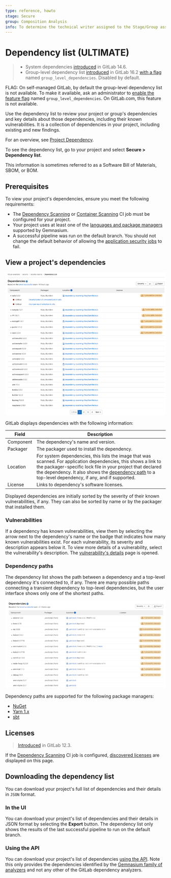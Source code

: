 ```yaml
---
type: reference, howto
stage: Secure
group: Composition Analysis
info: To determine the technical writer assigned to the Stage/Group associated with this page, see https://about.gitlab.com/handbook/product/ux/technical-writing/#assignments
---
```


# Dependency list **(ULTIMATE)**

> - System dependencies [introduced](https://gitlab.com/groups/gitlab-org/-/epics/6698) in GitLab 14.6.
> - Group-level dependency list [introduced](https://gitlab.com/groups/gitlab-org/-/epics/8090) in GitLab 16.2 [with a flag](../../../administration/feature_flags.md) named `group_level_dependencies`. Disabled by default.

FLAG:
On self-managed GitLab, by default the group-level dependency list is not available. To make it available, ask an administrator to [enable the feature flag](../../../administration/feature_flags.md) named `group_level_dependencies`. On GitLab.com, this feature is not available.

Use the dependency list to review your project or group's dependencies and key
details about those dependencies, including their known vulnerabilities. It is a collection of dependencies in your project, including existing and new findings.

<i class="fa fa-youtube-play youtube" aria-hidden="true"></i>
For an overview, see [Project Dependency](https://www.youtube.com/watch?v=ckqkn9Tnbw4).

To see the dependency list, go to your project and select **Secure > Dependency list**.

This information is sometimes referred to as a Software Bill of Materials, SBOM, or BOM.

## Prerequisites

To view your project's dependencies, ensure you meet the following requirements:

- The [Dependency Scanning](../dependency_scanning/index.md)
  or [Container Scanning](../container_scanning/index.md)
  CI job must be configured for your project.
- Your project uses at least one of the
  [languages and package managers](../dependency_scanning/index.md#supported-languages-and-package-managers)
  supported by Gemnasium.
- A successful pipeline was run on the default branch.
  You should not change the default behavior of allowing the
  [application security jobs](../../application_security/index.md#application-coverage) to fail.

## View a project's dependencies

![Dependency list](img/dependency_list_v13_11.png)

GitLab displays dependencies with the following information:

| Field     | Description |
|-----------|-------------|
| Component | The dependency's name and version. |
| Packager  | The packager used to install the dependency. |
| Location  | For system dependencies, this lists the image that was scanned. For application dependencies, this shows a link to the packager-specific lock file in your project that declared the dependency. It also shows the [dependency path](#dependency-paths) to a top-level dependency, if any, and if supported. |
| License   | Links to dependency's software licenses. |

Displayed dependencies are initially sorted by the severity of their known vulnerabilities, if any. They
can also be sorted by name or by the packager that installed them.

### Vulnerabilities

If a dependency has known vulnerabilities, view them by selecting the arrow next to the
dependency's name or the badge that indicates how many known vulnerabilities exist. For each
vulnerability, its severity and description appears below it. To view more details of a vulnerability,
select the vulnerability's description. The [vulnerability's details](../vulnerabilities) page is opened.

### Dependency paths

The dependency list shows the path between a dependency and a top-level dependency it's connected
to, if any. There are many possible paths connecting a transient dependency to top-level
dependencies, but the user interface shows only one of the shortest paths.

![Dependency path](img/yarn_dependency_path_v13_6.png)

Dependency paths are supported for the following package managers:

- [NuGet](https://www.nuget.org/)
- [Yarn 1.x](https://classic.yarnpkg.com/lang/en/)
- [sbt](https://www.scala-sbt.org)

## Licenses

> [Introduced](https://gitlab.com/gitlab-org/gitlab/-/issues/10536) in GitLab 12.3.

If the [Dependency Scanning](../../application_security/dependency_scanning/index.md) CI job is configured,
[discovered licenses](../../compliance/license_scanning_of_cyclonedx_files/index.md#enable-license-scanning) are displayed on this page.

## Downloading the dependency list

You can download your project's full list of dependencies and their details in
`JSON` format.

### In the UI

You can download your project's list of dependencies and their details in JSON format by selecting the **Export** button. The dependency list only shows the results of the last successful pipeline to run on the default branch.

### Using the API

You can download your project's list of dependencies [using the API](../../../api/dependencies.md#list-project-dependencies). Note this only provides the dependencies identified by the [Gemnasium family of analyzers](../dependency_scanning/index.md#dependency-analyzers) and not any other of the GitLab dependency analyzers.
